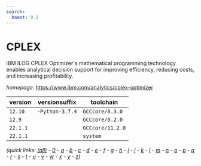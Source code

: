 ```yaml
---
search:
  boost: 0.5
---
```

# CPLEX

IBM ILOG CPLEX Optimizer's mathematical programming technology enables  analytical decision support for improving efficiency,  reducing costs, and increasing profitability.

*homepage*: <https://www.ibm.com/analytics/cplex-optimizer>

version | versionsuffix | toolchain
--------|---------------|----------
``12.10`` | ``-Python-3.7.4`` | ``GCCcore/8.3.0``
``12.9`` |  | ``GCCcore/8.2.0``
``22.1.1`` |  | ``GCCcore/11.2.0``
``22.1.1`` |  | ``system``


*(quick links: [(all)](../index.md) - [0](../0/index.md) - [a](../a/index.md) - [b](../b/index.md) - [c](../c/index.md) - [d](../d/index.md) - [e](../e/index.md) - [f](../f/index.md) - [g](../g/index.md) - [h](../h/index.md) - [i](../i/index.md) - [j](../j/index.md) - [k](../k/index.md) - [l](../l/index.md) - [m](../m/index.md) - [n](../n/index.md) - [o](../o/index.md) - [p](../p/index.md) - [q](../q/index.md) - [r](../r/index.md) - [s](../s/index.md) - [t](../t/index.md) - [u](../u/index.md) - [v](../v/index.md) - [w](../w/index.md) - [x](../x/index.md) - [y](../y/index.md) - [z](../z/index.md))*

